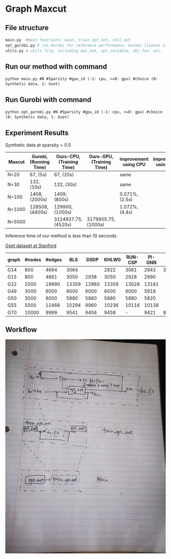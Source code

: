 # Graph Maxcut
## File structure
```python
main.py  #main functions: main, train_opt_net, roll_out
opt_gurobi.py # run Gurobi for reference performance, Gurobi license is required
utils.py # utils file, including opt_net, opt_variable, obj_fun, etc.
```
## Run our method with command 

```
python main.py #N #Sparsity #gpu_id (-1: cpu, >=0: gpu) #choice (0: Synthetic data, 1: Gset)
```

## Run Gurobi with command 

```
python opt_gurobi.py #N #Sparsity #gpu_id (-1: cpu, >=0: gpu) #choice (0: Synthetic data, 1: Gset)
```


## Experiment Results

Synthetic data at sparsity = 0.5
 
|Maxcut |Gurobi, (Running Time)| Ours-CPU, (Training Time) | Ours-GPU, (Training Time) |improvement using CPU |improvement using GPU |
|-------|------|----| ---- |---- |---- |
|N=20   | 67, (5s)  | 67, (20s)|  | same |  |
|N=30   | 132, (10s)  | 132, (30s)|  | same | |
|N=100   | 1408, (2000s)  | 1409, (800s)|  | 0.071\%, (2.5x) |  |
|N=1000   |  128508, (4400s)  |  129900, (1000s)|  | 1.072\%, (4.4x) | |
|N=5000 | |3124937.75, (4520s)  | 3179905.75, (1000s) | | |

Inference time of our method is less than 10 seconds.


[Gset dataset at Stanford](https://web.stanford.edu/~yyye/yyye/Gset/)

| graph | #nodes| #edges |  BLS | DSDP | KHLWG | RUN-CSP | PI-GNN | Ours | gap in percentage | 
|---|----------|-------|-----|-----|--------|----------|------|----|---------------------------|
|G14 | 800 | 4694 | 3064| | 2922 | 3061 | 2943 | 3026 | 1.24 \%|
|G15 | 800 | 4661 |  3050 | 2938 | 3050 | 2928 | 2990 | | \% | 
|G22 | 2000 | 19990 |  13359 | 12960 | 13359 | 13028 | 13181 | |  \% | 
|G49 | 3000 | 6000 |  6000 | 6000 | 6000 | 6000 | 5918 | |  \% | 
|G50 | 3000 | 6000 |  5880 | 5880 | 5880 | 5880 | 5820 | |  \% | 
|G55 | 5000 | 12468 |  10294 | 9960 | 10236 | 10116 | 10138 | |   \% | 
|G70 | 10000 | 9999 |  9541 | 9456 | 9458 | - | 9421 |8917.02 | 6.54 \% | 



## Workflow
 ![pipeline](pipeline.jpg)
